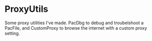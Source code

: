 ProxyUtils
==========

Some proxy utilities I've made. PacDbg to debug and troubelshoot a PacFile, and CustomProxy to browse the internet with a custom proxy setting.
